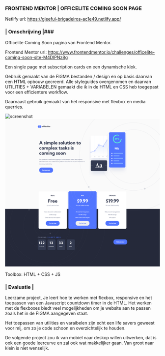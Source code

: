 ### FRONTEND MENTOR | OFFICELITE COMING SOON PAGE

Netlify url: https://gleeful-brigadeiros-ac1e49.netlify.app/

### | Omschrijving |###

Officelite Coming Soon pagina van Frontend Mentor.

Frontend Mentor url: https://www.frontendmentor.io/challenges/officelite-coming-soon-site-M4DIPNz8g

Een single page met subscription cards en een dynamische klok.

Gebruik gemaakt van de FIGMA bestanden / design en op basis daarvan een HTML opbouw gecreerd.
Alle styleguides overgenomen en daarvan UTILITIES + VARIABELEN gemaakt die ik in de HTML en CSS heb toegepast voor
een efficientere workflow.

Daarnaast gebruik gemaakt van het responsive met flexbox en media querries.

![screenshot](./images/screenshot.jpg)
![my frontend mentor design](./images/design.png)

Toolbox: HTML + CSS + JS

### | Evaluatie |

Leerzame project, Je leert hoe te werken met flexbox, responsive en het toepassen van een Javascript countdown timer in de HTML.
Het werken met de flexboxes biedt veel mogelijkheden om je website aan te passen zoals het in de FIGMA aangegeven staat.

Het toepassen van utilities en varaibelen zijn echt een life savers geweest voor mij, om zo je code schoon en overzichtelijk te houden.

De volgende project zou ik van mobiel naar deskop willen uitwerken, dat is ook een goede leercurve en zal ook wat makkelijker gaan. Van groot naar klein is niet wenselijk.
